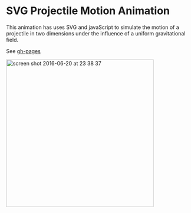 # SVG Projectile Motion Animation

This animation has uses SVG and javaScript to simulate the motion of a projectile in two dimensions under the influence of a uniform gravitational field.

See [gh-pages](https://shanegibney.github.io/Projectile-Motion-SVG/)

<img width="400" alt="screen shot 2016-06-20 at 23 38 37" src="https://cloud.githubusercontent.com/assets/17167992/17347974/3b9bd3b8-590b-11e6-94d4-2b95ff9acefd.png">
